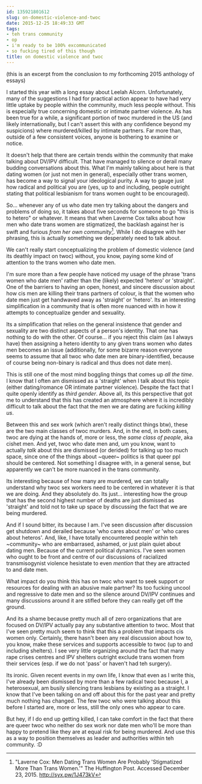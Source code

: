```yaml
---
id: 135921801612
slug: on-domestic-violence-and-twoc
date: 2015-12-25 18:49:33 GMT
tags:
- teh trans community
- op
- i'm ready to be 100% excommunicated
- so fucking tired of this though
title: on domestic violence and twoc
---
```

(this is an excerpt from the conclusion to my forthcoming 2015 anthology of essays)

I started this year with a long essay about Leelah Alcorn. Unfortunately, many of the suggestions I had for practical action appear to have had very little uptake by people within the community, much less people without. This is especially true concerning domestic or intimate partner violence. As has been true for a while, a significant portion of twoc murdered in the US (and likely internationally, but I can't assert this with any confidence beyond my suspicions) where murdered/killed by intimate partners. Far more than, outside of a few consistent voices, anyone is bothering to examine or notice.

It doesn't help that there are certain trends within the community that make talking about DV/IPV difficult. That have managed to silence or derail many budding conversations about this. What I'm mainly talking about here is that dating women (or just not men in general), especially other trans women, has become a way to signal your ideological purity. A way to gauge just how radical and political you are (yes, up to and including, people outright stating that political lesbianism for trans women ought to be encouraged).

So... whenever any of us who date men try talking about the dangers and problems of doing so, it takes about five seconds for someone to go "this is to hetero" or whatever. It means that when Laverne Cox talks about how men who date trans women are stigmatized, the backlash against her is swift and furious _from her own community_[^stigma]. While I do disagree with her phrasing, this is actually something we desperately need to talk about.

We can't really start conceptualizing the problem of domestic violence (and its deathly impact on twoc) without, you know, paying some kind of attention to the trans women who date men.

I'm sure more than a few people have noticed my usage of the phrase 'trans women who date men' rather than the (likely) expected 'hetero' or 'straight'. One of the barriers to having an open, honest, and sincere discussion about how cis men are killing their trans partners of colour, is that the women who date men just get handwaved away as 'straight' or 'hetero'. Its an interesting simplification in a community that is often more nuanced with in how it attempts to conceptualize gender and sexuality.

Its a simplification that relies on the general insistence that gender and sexuality are two distinct aspects of a person's identity. That one has nothing to do with the other. Of course... if you reject this claim (as I always have) then assigning a hetero identity to any given trans women who dates men becomes an issue (additionally, for some bizarre reason everyone seems to assume that all twoc who date men are binary-identified, because of course being non-binary is radical and thus does not date men). 

This is still one of the most mind boggling things that comes up *all the time*. I know that I often am dismissed as a 'straight' when I talk about this topic (either dating/romance OR intimate partner violence). Despite the fact that I quite openly identify as *third gender*. Above all, its this perspective that got me to understand that this has created an atmosphere where it is incredibly difficult to talk about the fact that the men we are dating are fucking _killing us_. 

Between this and sex work (which aren't really distinct things btw), these are the two main classes of twoc murders. And, in the end, in both cases, twoc are dying at the hands of, more or less, the *same class of people*, aka cishet men. And yet, twoc who date men and, um you know, want to actually *talk* about this are dismissed (or derided) for talking up too much space, since one of the things about ~queer~ politics is that queer ppl should be centered. Not something I disagree with, in a general sense, but apparently we can't be more nuanced in the trans community.

Its interesting because of how many are murdered, we can totally understand why twoc sex workers need to be centered in whatever it is that we are doing. And they absolutely do. Its just... interesting how the group that has the second highest number of deaths are just dismissed as 'straight' and told not to take up space by discussing the fact that we are being murdered.

And if I sound bitter, its because I am. I've seen discussion after discussion get shutdown and derailed because 'who cares about men' or 'who cares about heteros'. And, like, I have totally encountered people within teh ~community~ who are embarrased, ashamed, or just plain quiet about dating men. Because of the current political dynamics. I've seen women who ought to be front and centre of our discussions of racialized transmisogynist violence hesistate to even *mention* that they are attracted to and date men.

What impact do you think this has on twoc who want to seek support or resources for dealing with an abusive male partner? Its too fucking uncool and regressive to date men and so the silence around DV/IPV continues and many discussions around it are stifled before they can really get off the ground.

And its a shame because pretty much all of zero organizations that are focused on DV/IPV actually pay any substantive attention to twoc. Most that I've seen pretty much seem to think that this a problem that impacts cis women only. Certainly, there hasn't been any real discussion about how to, you know, make these services and supports accessible to twoc (up to and including shelters). I see very little organizing around the fact that many rape crises centres and IPV shelters outright exclude trans women from their services (esp. if we do not 'pass' or haven't had teh surgery).

Its ironic. Given recent events in my own life, I know that even as I write this, I've already been dismissed by more than a few radical twoc because I, a heterosexual, am busily silencing trans lesbians by existing as a straight. I know that I've been talking on and off about this for the past year and pretty much nothing has changed. The few twoc who were talking about this before I started are, more or less, still the only ones who appear to care.

But hey, if I do end up getting killed, I can take comfort in the fact that there are queer twoc who neither do sex work nor date men who'll be more than happy to pretend like they are at equal risk for being murdered. And use this as a way to position themselves as leader and authorities within teh community. :D

[^stigma]: "Laverne Cox: Men Dating Trans Women Are Probably 'Stigmatized More Than Trans Women.'" The Huffington Post. Accessed December 23, 2015. 
http://syx.pw/1J473kV